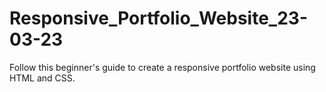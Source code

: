 # Responsive_Portfolio_Website_23-03-23
Follow this beginner's guide to create a responsive portfolio website using HTML and CSS.

